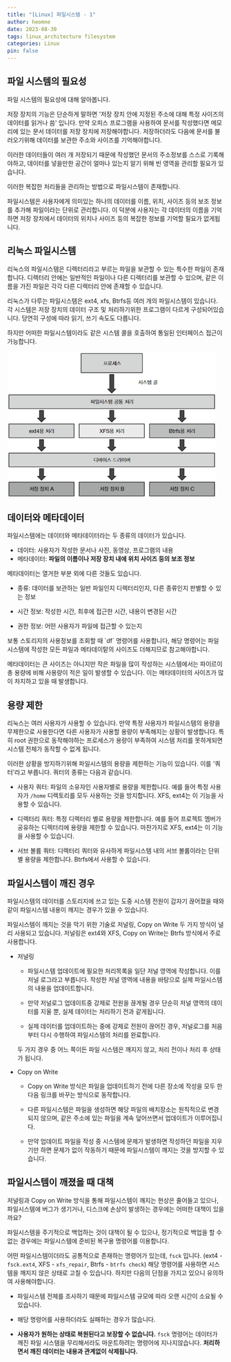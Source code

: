```yaml
---
title: "[Linux] 파일시스템 - 1"
author: heomne
date: 2023-08-30
tags: linux_architecture filesystem
categories: Linux
pin: false
---
```

## 파일 시스템의 필요성

파일 시스템의 필요성에 대해 알아봅니다.

저장 장치의 기능은 단순하게 말하면 '저장 장치 안에 지정된 주소에 대해 특정 사이즈의 데이터를 읽거나 씀' 입니다. 만약 오피스 프로그램을 사용하여 문서를 작성했다면 메모리에 있는 문서 데이터를 저장 장치에 저장해야합니다. 저장하더라도 다음에 문서를 불러오기위해 데이터를 보관한 주소와 사이즈를 기억해야합니다.

이러한 데이터들이 여러 개 저장되기 때문에 작성했던 문서의 주소정보를 스스로 기록해야하고, 데이터를 넣을만한 공간이 얼마나 있는지 알기 위해 빈 영역을 관리할 필요가 있습니다.

이러한 복잡한 처리들을 관리하는 방법으로 파일시스템이 존재합니다.

파일시스템은 사용자에게 의미있는 하나의 데이터를 이름, 위치, 사이즈 등의 보조 정보를 추가해 파일이라는 단위로 관리합니다. 이 덕분에 사용자는 각 데이터의 이름을 기억하면 저장 장치에서 데이터의 위치나 사이즈 등의 복잡한 정보를 기억할 필요가 없게됩니다.

## 리눅스 파일시스템

리눅스의 파일시스템은 디렉터리라고 부르는 파일을 보관할 수 있는 특수한 파일이 존재합니다. 디렉터리 안에는 일반적인 파일이나 다른 디렉터리를 보관할 수 있으며, 같은 이름을 가진 파일은 각각 다른 디렉터리 안에 존재할 수 있습니다.

리눅스가 다루는 파일시스템은 ext4, xfs, Btrfs등 여러 개의 파일시스템이 있습니다. 각 시스템은 저장 장치의 데이터 구조 및 처리하기위한 프로그램이 다르게 구성되어있습니다. 당연히 구성에 따라 읽기, 쓰기 속도도 다릅니다.

하지만 어떠한 파일시스템이라도 같은 시스템 콜을 호출하여 통일된 인터페이스 접근이 가능합니다.

![](/assets/post_img/342017381-4b127b86-1943-400f-af48-9b2ce95968ad.png)

## 데이터와 메타데이터

파일시스템에는 데이터와 메타데이터라는 두 종류의 데이터가 있습니다.

* 데이터: 사용자가 작성한 문서나 사진, 동영상, 프로그램의 내용
* 메타데이터: **파일의 이름이나 저장 장치 내에 위치 사이즈 등의 보조 정보**

메타데이터는 열거한 부분 외에 다른 것들도 있습니다.

+ 종류: 데이터를 보관하는 일반 파일인지 디렉터리인지, 다른 종류인지 판별할 수 있는 정보

+ 시간 정보: 작성한 시간, 최후에 접근한 시간, 내용이 변경된 시간

+ 권한 정보: 어떤 사용자가 파일에 접근할 수 있는지

보통 스토리지의 사용정보를 조회할 때 \`df\` 명령어를 사용합니다, 해당 명령어는 파일시스템에 작성한 모든 파일과 메타데이텉의 사이즈도 더해지므로 참고해야합니다.

메타데이터는 큰 사이즈는 아니지만 작은 파일을 많이 작성하는 시스템에서는 파이르이 총 용량에 비해 사용량이 적은 일이 발생할 수 있습니다. 이는 메타데이터의 사이즈가 많이 차지하고 있을 때 발생합니다.

## 용량 제한
리눅스는 여러 사용자가 사용할 수 있습니다. 만약 특정 사용자가 파일시스템의 용량을 무제한으로 사용한다면 다른 사용자가 사용할 용량이 부족해지는 상황이 발생합니다. 특히 root 권한으로 동작해야하는 프로세스가 용량이 부족하여 시스템 처리를 못하게되면 시스템 전체가 동작할 수 없게 됩니다.

이러한 상황을 방지하기위해 파일시스템의 용량을 제한하는 기능이 있습니다. 이를 '쿼터'라고 부릅니다. 쿼터의 종류는 다음과 같습니다.
- 사용자 쿼터: 파일의 소유자인 사용자별로 용량을 제한합니다. 예를 들어 특정 사용자가 `/home` 디렉토리를 모두 사용하는 것을 방지합니다. XFS, ext4는 이 기능을 사용할 수 있습니다.

- 디렉터리 쿼터: 특정 디렉터리 별로 용량을 제한합니다. 예를 들어 프로젝트 멤버가 공유하는 디렉터리에 용량을 제한할 수 있습니다. 마찬가지로 XFS, ext4는 이 기능을 사용할 수 있습니다.

- 서브 볼륨 쿼터: 디렉터리 쿼터와 유사하게 파일시스템 내의 서브 볼륨이라는 단위별 용량을 제한합니다. Btrfs에서 사용할 수 있습니다.

## 파일시스템이 깨진 경우
파일시스템의 데이터를 스토리지에 쓰고 있는 도중 시스템 전원이 갑자기 끊어졌을 때와 같이 파일시스템 내용이 깨지는 경우가 있을 수 있습니다.

파일시스템이 깨지는 것을 막기 위한 기술로 저널링, Copy on Write 두 가지 방식이 널리 사용되고 있습니다. 저널링은 ext4와 XFS, Copy on Write는 Btrfs 방식에서 주로 사용합니다.

- 저널링
  - 파일시스템 업데이트에 필요한 처리목록을 일단 저널 영역에 작성합니다. 이를 저널 로그라고 부릅니다. 작성한 저널 영역에 내용을 바탕으로 실제 파일시스템의 내용을 업데이트합니다.

  - 만약 저널로그 업데이트중 강제로 전원을 끊게될 경우 단순히 저널 영역의 데이터를 지울 뿐, 실제 데이터는 처리하기 전과 같게됩니다.

  - 실제 데이터를 업데이트하는 중에 강제로 전원이 끊어진 경우, 저널로그를 처음부터 다시 수행하여 파일시스템의 처리를 완료합니다.

  두 가지 경우 중 어느 쪽이든 파일 시스템은 깨지지 않고, 처리 전이나 처리 후 상태가 됩니다.

- Copy on Write

  - Copy on Write 방식은 파일을 업데이트하기 전에 다른 장소에 작성을 모두 한 다음 링크를 바꾸는 방식으로 동작합니다.

  - 다른 파일시스템은 파일을 생성하면 해당 파일의 배치장소는 원칙적으로 변경되지 않으며, 같은 주소에 있는 파일을 계속 덮어쓰면서 업데이트가 이루어집니다.

  - 만약 업데이트 파일을 작성 중 시스템에 문제가 발생하면 작성하던 파일을 지우기만 하면 문제가 없이 작동하기 때문에 파일시스템이 깨지는 것을 방지할 수 있습니다.

## 파일시스템이 깨졌을 때 대책
저널링과 Copy on Write 방식을 통해 파일시스템이 깨지는 현상은 줄어들고 있으나, 파일시스템에 버그가 생기거나, 디스크에 손상이 발생하는 경우에는 어떠한 대책이 있을까요?

파일시스템을 주기적으로 백업하는 것이 대책이 될 수 있으나, 정기적으로 백업을 할 수 없는 경우에는 파일시스템에 준비된 복구용 명령어를 이용합니다.

어떤 파일시스템이더라도 공통적으로 존재하는 명령어가 있는데, `fsck` 입니다. (ext4 - `fsck.ext4`, XFS - `xfs_repair`, Btrfs - `btrfs check`) 해당 명령어를 사용하면 시스템을 깨지지 않은 상태로 고칠 수 있습니다. 하지만 다음의 단점을 가지고 있으니 유의하여 사용해야합니다.

+ 파일시스템 전체를 조사하기 때문에 파일시스템 규모에 따라 오랜 시간이 소요될 수 있습니다.

+ 해당 명령어를 사용하더라도 실패하는 경우가 많습니다.

+ **사용자가 원하는 상태로 복원된다고 보장할 수 없습니다.** `fsck` 명령어는 데이터가 깨진 파일 시스템을 무리해서라도 마운트하려는 명령어에 지나지않습니다. **처리하면서 깨진 데이터는 내용과 관계없이 삭제됩니다.**

